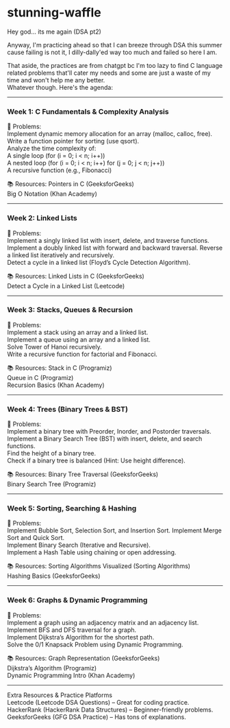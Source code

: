 

# stunning-waffle
Hey god... its me again (DSA pt2) <br />

Anyway, I'm practicing ahead so that I can breeze through DSA this summer cause failing is not it, I dilly-dally'ed way too much and failed so here I am. <br />

That aside, the practices are from chatgpt bc I'm too lazy to find C language related problems that'll cater my needs and some are just a waste of my time and won't help me any better. <br />
Whatever though. Here's the agenda:
___
### Week 1: C Fundamentals & Complexity Analysis <br />
🔹 Problems: <br />
Implement dynamic memory allocation for an array (malloc, calloc, free). Write a function pointer for sorting (use qsort). <br />
Analyze the time complexity of: <br />
A single loop (for (i = 0; i < n; i++)) <br /> 
A nested loop (for (i = 0; i < n; i++) for (j = 0; j < n; j++)) <br />
A recursive function (e.g., Fibonacci) <br />

📚 Resources: Pointers in C (GeeksforGeeks)<br /> 
Big O Notation (Khan Academy)
___
### Week 2: Linked Lists <br />
🔹 Problems: <br />
Implement a singly linked list with insert, delete, and traverse functions. Implement a doubly linked list with forward and backward traversal. Reverse a linked list iteratively and recursively. <br />
Detect a cycle in a linked list (Floyd’s Cycle Detection Algorithm). <br />

📚 Resources: Linked Lists in C (GeeksforGeeks) <br />
Detect a Cycle in a Linked List (Leetcode) <br />
 ___
 ### Week 3: Stacks, Queues & Recursion <br />
 🔹 Problems: <br />
Implement a stack using an array and a linked list. <br /> Implement a queue using an array and a linked list. <br />
Solve Tower of Hanoi recursively. <br />
Write a recursive function for factorial and Fibonacci. <br />

📚 Resources: Stack in C (Programiz) <br />
Queue in C (Programiz) <br />
Recursion Basics (Khan Academy) <br /> 
___
### Week 4: Trees (Binary Trees & BST) <br /> 
🔹 Problems: <br />
Implement a binary tree with Preorder, Inorder, and Postorder traversals. <br />
Implement a Binary Search Tree (BST) with insert, delete, and search functions. <br />
Find the height of a binary tree. <br />
Check if a binary tree is balanced (Hint: Use height difference). <br />

📚 Resources: Binary Tree Traversal (GeeksforGeeks) <br />
Binary Search Tree (Programiz) <br />
 ___
 ### Week 5: Sorting, Searching & Hashing <br />
 🔹 Problems: <br />
Implement Bubble Sort, Selection Sort, and Insertion Sort. Implement Merge Sort and Quick Sort. <br />
Implement Binary Search (Iterative and Recursive). <br />
Implement a Hash Table using chaining or open addressing. <br /> 

📚 Resources: Sorting Algorithms Visualized (Sorting Algorithms)<br /> Hashing Basics (GeeksforGeeks) <br />
___
### Week 6: Graphs & Dynamic Programming <br />
🔹 Problems: <br />
Implement a graph using an adjacency matrix and an adjacency list.<br />
Implement BFS and DFS traversal for a graph. <br />
Implement Dijkstra’s Algorithm for the shortest path. <br /> 
Solve the 0/1 Knapsack Problem using Dynamic Programming. <br />

📚 Resources: Graph Representation (GeeksforGeeks) <br />
Dijkstra’s Algorithm (Programiz) <br />
Dynamic Programming Intro (Khan Academy) <br /> 
___
Extra Resources & Practice Platforms <br /> Leetcode (Leetcode DSA Questions) – Great for coding practice. <br />
HackerRank (HackerRank Data Structures) – Beginner-friendly problems. <br />
GeeksforGeeks (GFG DSA Practice) – Has tons of explanations.

